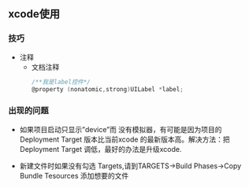 ## xcode使用

### 技巧

* 注释
  * 文档注释
    ```c
    /**我是label控件*/
    @property (nonatomic,strong)UILabel *label;
    ```

### 出现的问题

* 如果项目启动只显示”device”而 没有模拟器，有可能是因为项目的Deployment Target 版本比当前xcode 的最新版本高。解决方法：把Deployment Target 调低，最好的办法是升级xcode.


* 新建文件时如果没有勾选 Targets,请到TARGETS->Build Phases->Copy Bundle Tesources 添加想要的文件


